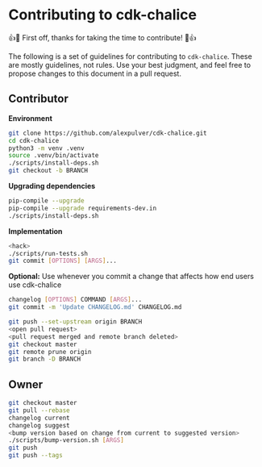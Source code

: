 # Contributing to cdk-chalice

:+1::tada: First off, thanks for taking the time to contribute! :tada::+1:

The following is a set of guidelines for contributing to `cdk-chalice`. These are mostly 
guidelines, not rules. Use your best judgment, and feel free to propose changes to this 
document in a pull request.

## Contributor

**Environment**

```bash
git clone https://github.com/alexpulver/cdk-chalice.git
cd cdk-chalice
python3 -m venv .venv
source .venv/bin/activate
./scripts/install-deps.sh
git checkout -b BRANCH
```

**Upgrading dependencies**

```bash
pip-compile --upgrade
pip-compile --upgrade requirements-dev.in
./scripts/install-deps.sh
```

**Implementation**

```bash
<hack>
./scripts/run-tests.sh
git commit [OPTIONS] [ARGS]...
```

**Optional:** Use whenever you commit a change that affects how end users use cdk-chalice

```bash
changelog [OPTIONS] COMMAND [ARGS]...
git commit -m 'Update CHANGELOG.md' CHANGELOG.md
```

```bash
git push --set-upstream origin BRANCH
<open pull request>
<pull request merged and remote branch deleted>
git checkout master
git remote prune origin
git branch -D BRANCH
```

## Owner

```bash
git checkout master
git pull --rebase
changelog current
changelog suggest
<bump version based on change from current to suggested version>
./scripts/bump-version.sh [ARGS]
git push
git push --tags
```

